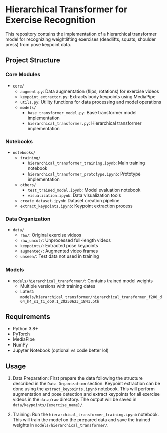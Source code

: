 # Hierarchical Transformer for Exercise Recognition

This repository contains the implementation of a hierarchical transformer model for recognizing weightlifting exercises (deadlifts, squats, shoulder press) from pose keypoint data.

## Project Structure

### Core Modules
- `core/`
  - `augment.py`: Data augmentation (flips, rotations) for exercise videos
  - `keypoint_extractor.py`: Extracts body keypoints using MediaPipe
  - `utils.py`: Utility functions for data processing and model operations
  - `models/`
    - `base_transformer_model.py`: Base transformer model implementation
    - `hierarchical_transformer.py`: Hierarchical transformer implementation

### Notebooks
- `notebooks/`
  - `training/`
    - `hierarchical_transformer_training.ipynb`: Main training notebook
    - `hierarchical_transformer_prototype.ipynb`: Prototype implementation
  - `others/`
    - `test_trained_model.ipynb`: Model evaluation notebook
    - `visualization.ipynb`: Data visualization tools
  - `create_dataset.ipynb`: Dataset creation pipeline
  - `extract_keypoints.ipynb`: Keypoint extraction process

### Data Organization
- `data/`
  - `raw/`: Original exercise videos
  - `raw_uncut/`: Unprocessed full-length videos
  - `keypoints/`: Extracted pose keypoints
  - `augmented/`: Augmented video frames
  - `unseen/`: Test data not used in training

### Models
- `models/hierarchical_transformer/`: Contains trained model weights
  - Multiple versions with training dates
  - Latest: `models/hierarchical_transformer/hierarchical_transformer_f200_d64_h4_s1_t1_do0.1_20250623_1841.pth`

## Requirements
- Python 3.8+
- PyTorch
- MediaPipe
- NumPy
- Jupyter Notebook (optional vs code better lol)

## Usage

1. Data Preparation: First prepare the data following the structure described in the `Data Organization` section. Keypoint extraction can be done using the `extract_keypoints.ipynb` notebook. This will perform augmentation and pose detection and extract keypoints for all exercise videos in the `data/raw` directory. The output will be saved in `data/keypoints/{exercise_name}/`.

2. Training: Run the `hierarchical_transformer_training.ipynb` notebook. This will train the model on the prepared data and save the trained weights in `models/hierarchical_transformer/`.
